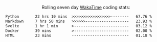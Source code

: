 <p align="center">Rolling seven day <a href='https://wakatime.com/'> WakaTime</a> coding stats:</p>
<!--START_SECTION:waka-->

```txt
Python       22 hrs 10 mins  >>>>>>>>>>>>>>>>>--------   67.76 %
Markdown     7 hrs 50 mins   >>>>>>-------------------   23.93 %
Svelte       1 hr 1 min      >------------------------   03.12 %
Docker       39 mins         >------------------------   02.00 %
HTML         23 mins         -------------------------   01.18 %
```

<!--END_SECTION:waka-->
